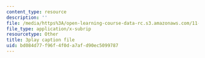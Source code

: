 ```yaml
---
content_type: resource
description: ''
file: /media/https%3A/open-learning-course-data-rc.s3.amazonaws.com/11-384-malaysia-sustainable-cities-practicum-spring-2018/bd084d77f96f4f0da7afd90ec5099787_zqG5N0ixkak.srt
file_type: application/x-subrip
resourcetype: Other
title: 3play caption file
uid: bd084d77-f96f-4f0d-a7af-d90ec5099787
---
```

